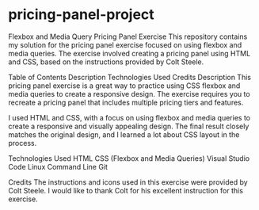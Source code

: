 # pricing-panel-project
Flexbox and Media Query Pricing Panel Exercise
This repository contains my solution for the pricing panel exercise focused on using flexbox and media queries. The exercise involved creating a pricing panel using HTML and CSS, based on the instructions provided by Colt Steele.

Table of Contents
Description
Technologies Used
Credits
Description
This pricing panel exercise is a great way to practice using CSS flexbox and media queries to create a responsive design. The exercise requires you to recreate a pricing panel that includes multiple pricing tiers and features.

I used HTML and CSS, with a focus on using flexbox and media queries to create a responsive and visually appealing design. The final result closely matches the original design, and I learned a lot about CSS layout in the process.

Technologies Used
HTML
CSS (Flexbox and Media Queries)
Visual Studio Code
Linux Command Line
Git

Credits
The instructions and icons used in this exercise were provided by Colt Steele. I would like to thank Colt for his excellent instruction for this exercise.
